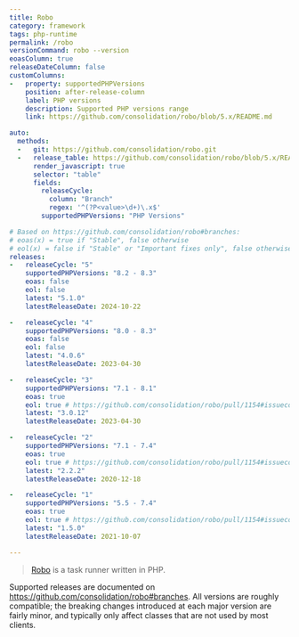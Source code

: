 ```yaml
---
title: Robo
category: framework
tags: php-runtime
permalink: /robo
versionCommand: robo --version
eoasColumn: true
releaseDateColumn: false
customColumns:
-   property: supportedPHPVersions
    position: after-release-column
    label: PHP versions
    description: Supported PHP versions range
    link: https://github.com/consolidation/robo/blob/5.x/README.md

auto:
  methods:
  -   git: https://github.com/consolidation/robo.git
  -   release_table: https://github.com/consolidation/robo/blob/5.x/README.md
      render_javascript: true
      selector: "table"
      fields:
        releaseCycle:
          column: "Branch"
          regex: '^(?P<value>\d+)\.x$'
        supportedPHPVersions: "PHP Versions"

# Based on https://github.com/consolidation/robo#branches:
# eoas(x) = true if "Stable", false otherwise
# eol(x) = false if "Stable" or "Important fixes only", false otherwise
releases:
-   releaseCycle: "5"
    supportedPHPVersions: "8.2 - 8.3"
    eoas: false
    eol: false
    latest: "5.1.0"
    latestReleaseDate: 2024-10-22

-   releaseCycle: "4"
    supportedPHPVersions: "8.0 - 8.3"
    eoas: false
    eol: false
    latest: "4.0.6"
    latestReleaseDate: 2023-04-30

-   releaseCycle: "3"
    supportedPHPVersions: "7.1 - 8.1"
    eoas: true
    eol: true # https://github.com/consolidation/robo/pull/1154#issuecomment-1989610031
    latest: "3.0.12"
    latestReleaseDate: 2023-04-30

-   releaseCycle: "2"
    supportedPHPVersions: "7.1 - 7.4"
    eoas: true
    eol: true # https://github.com/consolidation/robo/pull/1154#issuecomment-1989610031
    latest: "2.2.2"
    latestReleaseDate: 2020-12-18

-   releaseCycle: "1"
    supportedPHPVersions: "5.5 - 7.4"
    eoas: true
    eol: true # https://github.com/consolidation/robo/pull/1154#issuecomment-1989610031
    latest: "1.5.0"
    latestReleaseDate: 2021-10-07

---
```


> [Robo](https://robo.li/) is a task runner written in PHP.

Supported releases are documented on <https://github.com/consolidation/robo#branches>.
All versions are roughly compatible; the breaking changes introduced at each major version are
fairly minor, and typically only affect classes that are not used by most clients.

